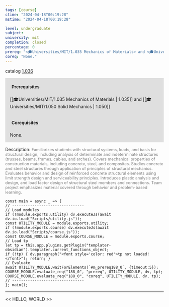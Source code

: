 ```yaml
---
tags: [course]
ctime: "2024-04-18T00:19:28"
mstime: "2024-04-18T00:19:28"

level: undergraduate
subject: 
university: mit
completion: closed
percentage: 0
prereq: "<🎓Universities/MIT/1.035 Mechanics of Materials> and <🎓Universities/MIT/1.050 Solid Mechanics>"
coreq: "None."
---
```


catalog [1.036](http://student.mit.edu/catalog/m1a.html#1.036)

<span style="display: block; padding: 15px; background-color: rgb(100, 100, 100, 0.2);"><font id="m_prereq188_0" style="display: block; font-family: Arial, sans-serif; font-weight: bold; padding: 5px">Prerequisites</font><br><span id="prereq188_0">[[🎓Universities/MIT/1.035 Mechanics of Materials | 1.035]] and [[🎓Universities/MIT/1.050 Solid Mechanics | 1.050]]</span></span>
<span style="display: block; padding: 15px; background-color: rgb(100, 100, 100, 0.2);"><font id="m_coreq188_0" style="display: block; font-family: Arial, sans-serif; font-weight: bold; padding: 5px">Corequisites</font><br><span id="coreq188_0">None.</span></span>

<font style="">Description:</font>
<font style="color: grey; font-size: 0.8rem;">Familiarizes students with structural systems, loads, and basis for structural design, including analysis of determinate and indeterminate structures (trusses, beams, frames, cables, and arches). Covers mechanical properties of construction materials, including concrete, steel, and composites. Studies concrete and steel structures through application of principles of structural mechanics. Evaluates behavior and design of reinforced concrete structural elements using limit strength design and serviceability principles. Introduces plastic analysis and design, and load factor design of structural steel members and connections. Team project emphasizes material covered through behavior and problem-based learning.</font>

```dataviewjs
const main = async _ => {
// --------------------------------
// Load modules
if (!module.exports.utility) dv.executeJs(await dv.io.load("Scripts/utility.js"));
const UTILITY_MODULE = module.exports.utility;
if (!module.exports.course) dv.executeJs(await dv.io.load("Scripts/course.js"));
const COURSE_MODULE = module.exports.course;
// Load tp
let tp = this.app.plugins.getPlugin("templater-obsidian").templater.current_functions_object;
if (!tp) { dv.paragraph("<font style='color: red'>tp not loaded!</font>"); return; }
// Evaluate
await UTILITY_MODULE.waitForElements(`#m_prereq188_0`, {timeout:5});
COURSE_MODULE.evaluate_req("188_0", "prereq", UTILITY_MODULE, dv, tp);
COURSE_MODULE.evaluate_req("188_0", "coreq", UTILITY_MODULE, dv, tp);
// --------------------------------
}; main();
```

---

<< HELLO, WORLD >>
